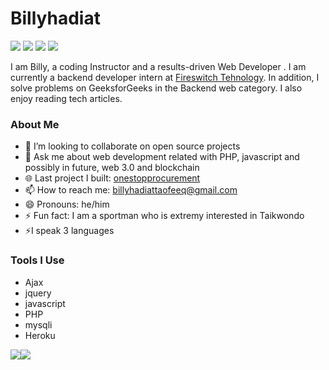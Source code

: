<h1 align="left">Billyhadiat</h1>

[<img src="https://img.shields.io/badge/Portfolio-000000?style=flat" />](https://terieyenike.github.io/v2/) [<img src="https://img.shields.io/badge/LinkedIn-0077B5?style=flat&logo=linkedin&logoColor=white" />](https://www.linkedin.com/in/billyhadiat-taofeeq-203a92200) [<img src="https://img.shields.io/badge/Dev-090909?style=flat&logo=dev.to&logoColor=white" />](https://dev.to/terieyenike) [<img src="https://img.shields.io/badge/Twitter-1DA1F2?style=flat&logo=twitter&logoColor=white" />](https://twitter.com/BILLYJEEM)


I am Billy, a coding Instructor and  a results-driven Web Developer . I am currently a backend developer intern  at [Fireswitch Tehnology](https://fireswitch.tech/). In addition, I solve problems on GeeksforGeeks in the Backend  web category. I also enjoy reading tech articles.



<h3 align="left">About Me</h3>  

<!-- - 🔭 I’m currently working on  -->
- 👯 I’m looking to collaborate on open source projects
- 💬 Ask me about web development related with  PHP, javascript  and possibly in future, web 3.0 and blockchain
- 🌐 Last project I built: [onestopprocurement](https://onestopprocurement.com/)
- 📫 How to reach me: <billyhadiattaofeeq@gmail.com>
- 😄 Pronouns: he/him
- ⚡ Fun fact: I am a sportman  who is extremy interested in Taikwondo
- ⚡I speak 3 languages

### Tools I Use

- Ajax
- jquery
- javascript
- PHP
- mysqli
- Heroku





<p style="display:flex">
  <img src="https://github-readme-stats.vercel.app/api?username=Billyjeem123&show_icons=true&theme=tokyonight" />
  <img src="https://github-readme-stats.vercel.app/api/top-langs?username=Billyjeem123&show_icons=true&hide_border=false&&count_private=true&include_all_commits=true&theme=tokyonight" />
</p>


<!--   <img width="48%" src="https://github-readme-streak-stats.herokuapp.com/?user=terieyenike&theme=tokyonight" /> -->
